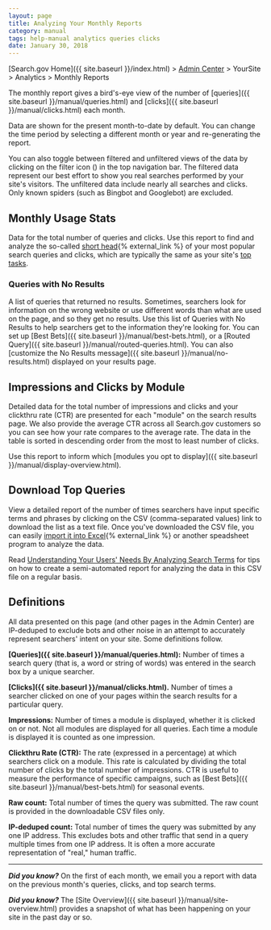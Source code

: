```yaml
---
layout: page
title: Analyzing Your Monthly Reports
category: manual
tags: help-manual analytics queries clicks
date: January 30, 2018
---
```


[Search.gov Home]({{ site.baseurl }}/index.html) > [Admin Center](https://search.usa.gov/sites/) > YourSite > Analytics > Monthly Reports

The monthly report gives a bird's-eye view of the number of [queries]({{ site.baseurl }}/manual/queries.html) and [clicks]({{ site.baseurl }}/manual/clicks.html) each month.

Data are shown for the present month-to-date by default. You can change the time period by selecting a different month or year and re-generating the report.

You can also toggle between filtered and unfiltered views of the data by clicking on the filter icon (<i class="icon-filter"></i>) in the top navigation bar. The filtered data represent our best effort to show you real searches performed by your site's visitors. The unfiltered data include nearly all searches and clicks. Only known spiders (such as Bingbot and Googlebot) are excluded.

## Monthly Usage Stats

Data for the total number of queries and clicks. Use this report to find and analyze the so-called [short head](http://www.searchtools.com/analysis/long-tail.html){% external_link %} of your most popular search queries and clicks, which are typically the same as your site's [top tasks](https://www.usability.gov/tags/task-analysis/).

### Queries with No Results

A list of queries that returned no results. Sometimes, searchers look for information on the wrong website or use different words than what are used on the page, and so they get no results. Use this list of Queries with No Results to help searchers get to the information they're looking for. You can set up [Best Bets]({{ site.baseurl }}/manual/best-bets.html), or a [Routed Query]({{ site.baseurl }}/manual/routed-queries.html). You can also [customize the No Results message]({{ site.baseurl }}/manual/no-results.html) displayed on your results page.

## Impressions and Clicks by Module

Detailed data for the total number of impressions and clicks and your clickthru rate (CTR) are presented for each "module" on the search results page. We also provide the average CTR across all Search.gov customers so you can see how your rate compares to the average rate. The data in the table is sorted in descending order from the most to least number of clicks.

Use this report to inform which [modules you opt to display]({{ site.baseurl }}/manual/display-overview.html).

## Download Top Queries

View a detailed report of the number of times searchers have input specific terms and phrases by clicking on the CSV (comma-separated values) link to download the list as a text file. Once you've downloaded the CSV file, you can easily [import it  into Excel](https://support.office.com/en-us/article/Import-or-export-text-txt-or-csv-files-e8ab9ff3-be8d-43f1-9d52-b5e8a008ba5c){% external_link %} or another speadsheet program to analyze the data.

Read [Understanding Your Users' Needs By Analyzing Search Terms](https://www.digitalgov.gov/2013/10/24/understanding-your-users-needs-by-analyzing-search-terms/) for tips on how to create a semi-automated report for analyzing the data in this CSV file on a regular basis.

## Definitions

All data presented on this page (and other pages in the Admin Center) are IP-deduped to exclude bots and other noise in an attempt to accurately represent searchers' intent on your site. Some definitions follow.

**[Queries]({{ site.baseurl }}/manual/queries.html):** Number of times a search query (that is, a word or string of words) was entered in the search box by a unique searcher.

**[Clicks]({{ site.baseurl }}/manual/clicks.html).** Number of times a searcher clicked on one of your pages within the search results for a particular query.

**Impressions:** Number of times a module is displayed, whether it is clicked on or not. Not all modules are displayed for all queries. Each time a module is displayed it is counted as one impression.

**Clickthru Rate (CTR):** The rate (expressed in a percentage) at which searchers click on a module. This rate is calculated by dividing the total number of clicks by the total number of impressions. CTR is useful to measure the performance of specific campaigns, such as [Best Bets]({{ site.baseurl }}/manual/best-bets.html) for seasonal events.

**Raw count:** Total number of times the query was submitted. The raw count is provided in the downloadable CSV files only.

**IP-deduped count:** Total number of times the query was submitted by any one IP address. This excludes bots and other traffic that send in a query multiple times from one IP address. It is often a more accurate representation of "real," human traffic.

---

***Did you know?*** On the first of each month, we email you a report with data on the previous month's queries, clicks, and top search terms.

***Did you know?*** The [Site Overview]({{ site.baseurl }}/manual/site-overview.html) provides a snapshot of what has been happening on your site in the past day or so.
